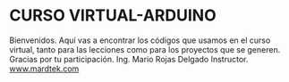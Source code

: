 # CURSO VIRTUAL-ARDUINO
Bienvenidos.
Aquí vas a encontrar los códigos que usamos en el curso virtual, tanto para las lecciones como para los proyectos que se generen.
Gracias por tu participación.
Ing. Mario Rojas Delgado
Instructor.
www.mardtek.com
